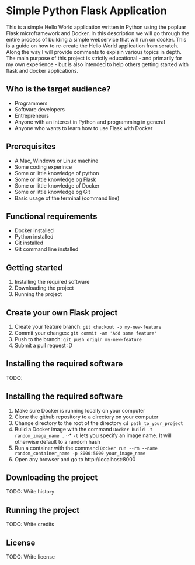 # Simple Python Flask Application



This is a simple Hello World application written in Python using the popluar Flask microframework and Docker. In this description we will go through the entire process of building a simple webservice that will run on docker. This is a guide on how to re-create the Hello World application from scratch. Along the way I will provide comments to explain various topics in depth. The main purpose of this project is strictly educational - and primarily for my own experience - but is also intended to help others getting started with flask and docker applications. 

## Who is the target audience?

* Programmers
* Software developers
* Entrepreneurs
* Anyone with an interest in Python and programming in general
* Anyone who wants to learn how to use Flask with Docker

## Prerequisites

* A Mac, Windows or Linux machine
* Some coding experince
* Some or little knowledge of python
* Some or little knowledge og Flask
* Some or little knowledge of Docker
* Some or little knowledge og Git
* Basic usage of the terminal (command line)

## Functional requirements

* Docker installed 
* Python installed
* Git installed
* Git command line installed

## Getting started

1. Installing the required software
2. Downloading the project
3. Running the project

## Create your own Flask project

1. Create your feature branch: `git checkout -b my-new-feature`
2. Commit your changes: `git commit -am 'Add some feature'`
3. Push to the branch: `git push origin my-new-feature`
4. Submit a pull request :D

## Installing the required software

TODO: 

## Installing the required software

1. Make sure Docker is running locally on your computer
2. Clone the github repository to a directory on your computer
3. Change directory to the root of the directory `cd path_to_your_project`
4. Build a Docker image with the command `Docker build -t random_image_name .`
⋅⋅* `-t` lets you specify an image name. It will otherwise default to a random hash
5. Run a container with the command `Docker run --rm --name random_container_name -p 8000:5000 your_image_name`
6. Open any browser and go to http://localhost:8000

## Downloading the project 

TODO: Write history

## Running the project

TODO: Write credits

## License

TODO: Write license

